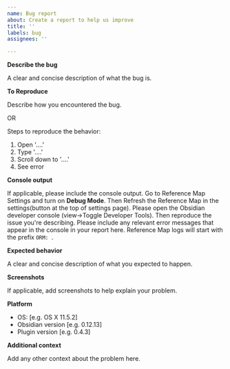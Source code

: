 ```yaml
---
name: Bug report
about: Create a report to help us improve
title: ''
labels: bug
assignees: ''

---
```

<!-- This is a general guideline. You don't have to follow the template.
But this would avoid additional questions from the developers-->

**Describe the bug**

A clear and concise description of what the bug is.

**To Reproduce**

Describe how you encountered the bug.

OR

Steps to reproduce the behavior:
1. Open '....'
2. Type '....'
3. Scroll down to '....'
4. See error

**Console output**

If applicable, please include the console output.
Go to Reference Map Settings and turn on **Debug Mode**. Then Refresh the Reference Map in the settings(button at the top of settings page).
Please open the Obsidian developer console (view->Toggle Developer Tools). Then reproduce the issue you're describing. Please include any relevant error messages that appear in the console in your report here. Reference Map logs will start with the prefix `ORM: `.

**Expected behavior**

A clear and concise description of what you expected to happen.

**Screenshots**

If applicable, add screenshots to help explain your problem.

**Platform**

 - OS: [e.g. OS X 11.5.2]
 - Obsidian version [e.g. 0.12.13]
 - Plugin version [e.g. 0.4.3]

**Additional context**

Add any other context about the problem here.
